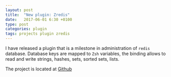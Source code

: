 ```yaml
---
layout: post
title:  "New plugin: Zredis"
date:   2017-06-01 6:30 +0100
type: post
categories: plugin
tags: projects plugin zredis
---
```


I have released a plugin that is a milestone in administration of `redis` database.
Database keys are mapped to `Zsh` variables, the binding allows to read and write
strings, hashes, sets, sorted sets, lists.

The project is located at [Github](https://github.com/zdharma/zredis)
